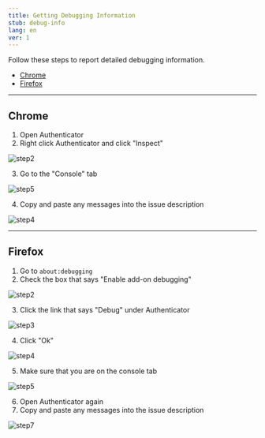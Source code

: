 ```yaml
---
title: Getting Debugging Information
stub: debug-info
lang: en
ver: 1
---
```

Follow these steps to report detailed debugging information.

- [Chrome](#chrome)
- [Firefox](#firefox)

* * *

## Chrome

1. Open Authenticator
2. Right click Authenticator and click "Inspect"

![step2](/assets/debugging-screenshots/chrome/step2.PNG)

3. Go to the "Console" tab

![step5](/assets/debugging-screenshots/chrome/step3.PNG)

4. Copy and paste any messages into the issue description

![step4](/assets/debugging-screenshots/chrome/step4.PNG)

* * *

## Firefox

1. Go to `about:debugging`
2. Check the box that says "Enable add-on debugging"

![step2](/assets/debugging-screenshots/firefox/step2.PNG)

3. Click the link that says "Debug" under Authenticator 

![step3](/assets/debugging-screenshots/firefox/step3.PNG)

4. Click "Ok"

![step4](/assets/debugging-screenshots/firefox/step4.PNG)

5. Make sure that you are on the console tab

![step5](/assets/debugging-screenshots/firefox/step5.PNG)

6. Open Authenticator again
7. Copy and paste any messages into the issue description

![step7](/assets/debugging-screenshots/firefox/step7.PNG)